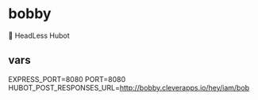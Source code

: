 # bobby
🤖  HeadLess Hubot

## vars

EXPRESS_PORT=8080
PORT=8080
HUBOT_POST_RESPONSES_URL=http://bobby.cleverapps.io/hey/iam/bob
